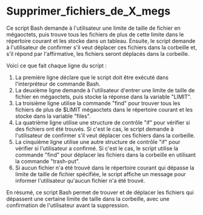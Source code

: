 # Supprimer_fichiers_de_X_megs

Ce script Bash demande à l'utilisateur une limite de taille de fichier en mégaoctets, puis trouve tous les fichiers 
de plus de cette limite dans le répertoire courant et les stocke dans un tableau. 
Ensuite, le script demande à l'utilisateur de confirmer s'il veut déplacer ces fichiers dans la corbeille et, 
s'il répond par l'affirmative, les fichiers seront déplacés dans la corbeille.

Voici ce que fait chaque ligne du script :

1. La première ligne déclare que le script doit être exécuté dans l'interpréteur de commande Bash.
2. La deuxième ligne demande à l'utilisateur d'entrer une limite de taille de fichier en mégaoctets, puis stocke la réponse dans la variable "LIMIT".
3. La troisième ligne utilise la commande "find" pour trouver tous les fichiers de plus de $LIMIT mégaoctets dans le répertoire courant 
et les stocke dans la variable "files".
4. La quatrième ligne utilise une structure de contrôle "if" pour vérifier si des fichiers ont été trouvés. 
Si c'est le cas, le script demande à l'utilisateur de confirmer s'il veut déplacer ces fichiers dans la corbeille.
5. La cinquième ligne utilise une autre structure de contrôle "if" pour vérifier si l'utilisateur a confirmé. 
Si c'est le cas, le script utilise la commande "find" pour déplacer les fichiers dans la corbeille en utilisant la commande "trash-put".
6. Si aucun fichier n'a été trouvé dans le répertoire courant qui dépasse la limite de taille de fichier spécifiée, 
le script affiche un message pour informer l'utilisateur qu'aucun fichier n'a été trouvé.

En résumé, ce script Bash permet de trouver et de déplacer les fichiers qui dépassent une certaine limite de taille dans la corbeille, 
avec une confirmation de l'utilisateur avant la suppression.



